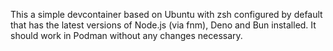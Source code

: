 This a simple devcontainer based on Ubuntu with zsh configured by default that has the latest versions of Node.js (via fnm), Deno and Bun installed. It should work in Podman without any changes necessary.
